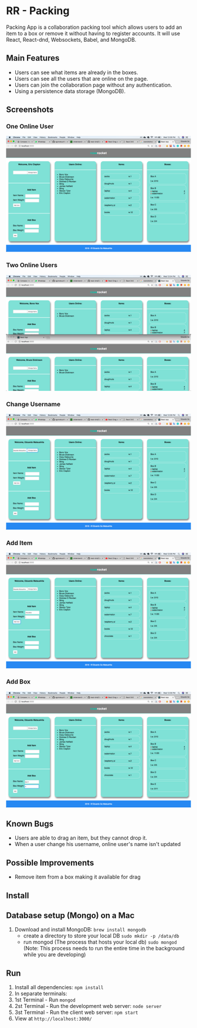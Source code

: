 # RR - Packing

Packing App is a collaboration packing tool which allows users to add an item to a box or remove it without having to register accounts. It will use React, React-dnd, Websockets, Babel, and MongoDB.

## Main Features

- Users can see what items are already in the boxes.
- Users can see all the users that are online on the page.
- Users can join the collaboration page without any authentication.
- Using a persistence data storage (MongoDB).

## Screenshots

### One Online User
![Online-Users](https://github.com/egomatsushita/RR-Packing/blob/master/docs/onlineUsers.png?raw=true)

### Two Online Users
![Two-Online-Users](https://github.com/egomatsushita/RR-Packing/blob/master/docs/twoOnlineUsers.png?raw=true)

### Change Username
![Change-Username](https://github.com/egomatsushita/RR-Packing/blob/master/docs/changeName.png?raw=true)

### Add Item
![Add-Item](https://github.com/egomatsushita/RR-Packing/blob/master/docs/addItem.png?raw=true)

### Add Box
![Add-Box](https://github.com/egomatsushita/RR-Packing/blob/master/docs/addBox.png?raw=true)

## Known Bugs

- Users are able to drag an item, but they cannot drop it.
- When a user change his username, online user's name isn't updated

## Possible Improvements

- Remove item from a box making it available for drag

## Install

## Database setup (Mongo) on a Mac
1. Download and install MongoDB: `brew install mongodb`
    - create a directory to store your local DB `sudo mkdir -p /data/db`
    - run mongod (The process that hosts your local db) `sudo mongod` (Note: This process needs to run the entire time in the background while you are developing)

## Run
1. Install all dependencies: `npm install`
2. In separate terminals:
3. 1st Terminal - Run `mongod`
4. 2st Terminal - Run the development web server: `node server`
5. 3st Terminal - Run the client web server: `npm start`
6. View at `http://localhost:3000/`